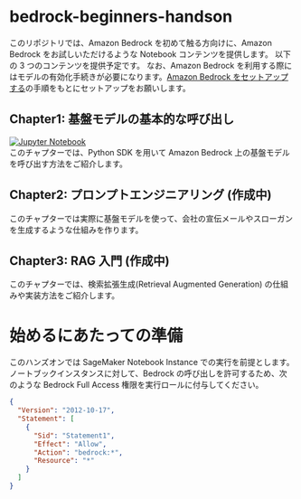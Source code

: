 # bedrock-beginners-handson

このリポジトリでは、Amazon Bedrock を初めて触る方向けに、Amazon Bedrock をお試しいただけるような Notebook コンテンツを提供します。
以下の 3 つのコンテンツを提供予定です。
なお、Amazon Bedrock を利用する際にはモデルの有効化手続きが必要になります。[Amazon Bedrock をセットアップする](https://docs.aws.amazon.com/ja_jp/bedrock/latest/userguide/setting-up.html)の手順をもとにセットアップをお願いします。

## Chapter1: 基盤モデルの基本的な呼び出し 
[![Jupyter Notebook](https://img.shields.io/badge/jupyter-%23FA0F00.svg?style=for-the-badge&logo=jupyter&logoColor=white)](bedrock/bedrock-beginners-handson/chapter1_introduction.ipynb)  
このチャプターでは、Python SDK を用いて Amazon Bedrock 上の基盤モデルを呼び出す方法をご紹介します。

## Chapter2: プロンプトエンジニアリング (作成中)
このチャプターでは実際に基盤モデルを使って、会社の宣伝メールやスローガンを生成するような仕組みを作ります。

## Chapter3: RAG 入門 (作成中)
このチャプターでは、検索拡張生成(Retrieval Augmented Generation) の仕組みや実装方法をご紹介します。

# 始めるにあたっての準備

このハンズオンでは SageMaker Notebook Instance での実行を前提とします。  
ノートブックインスタンスに対して、Bedrock の呼び出しを許可するため、次のような Bedrock Full Access 権限を実行ロールに付与してください。

```json
{
  "Version": "2012-10-17",
  "Statement": [
    {
      "Sid": "Statement1",
      "Effect": "Allow",
      "Action": "bedrock:*",
      "Resource": "*"
    }
  ]
}
```

